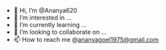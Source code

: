 - 👋 Hi, I’m @Ananya620
- 👀 I’m interested in ...
- 🌱 I’m currently learning ...
- 💞️ I’m looking to collaborate on ...
- 📫 How to reach me @ananyagoel1975@gmail.com

<!---
Ananya620/Ananya620 is a ✨ special ✨ repository because its `README.md` (this file) appears on your GitHub profile.
You can click the Preview link to take a look at your changes.
--->
